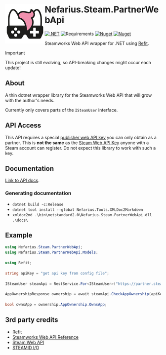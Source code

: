 # <img src="assets/NSS-128x128.png" align="left" />Nefarius.Steam.PartnerWebApi

[![.NET](https://github.com/nefarius/Nefarius.Steam.PartnerWebApi/actions/workflows/dotnet.yml/badge.svg)](https://github.com/nefarius/Nefarius.Steam.PartnerWebApi/actions/workflows/dotnet.yml)
![Requirements](https://img.shields.io/badge/Requires-.NET%20Standard%202.0-blue.svg)
[![Nuget](https://img.shields.io/nuget/v/Nefarius.Steam.PartnerWebApi)](https://www.nuget.org/packages/Nefarius.Steam.PartnerWebApi/)
[![Nuget](https://img.shields.io/nuget/dt/Nefarius.Steam.PartnerWebApi)](https://www.nuget.org/packages/Nefarius.Steam.PartnerWebApi/)

Steamworks Web API wrapper for .NET using [Refit](https://github.com/reactiveui/refit).

> [!IMPORTANT]
> This project is still evolving, so API-breaking changes might occur each update!

## About

A thin dotnet wrapper library for the Steamworks Web API that will grow with the author's needs.

Currently only covers parts of the `ISteamUser` interface.

## API Access

This API requires a
special [publisher web API key](https://partner.steamgames.com/doc/webapi_overview/auth#publisher-keys) you can only
obtain as a partner. This is **not the same** as the [Steam Web API Key](https://steamcommunity.com/dev/apikey) anyone
with a Steam account can register. Do not expect this library to work with such a key.

## Documentation

[Link to API docs](docs/index.md).

### Generating documentation

- `dotnet build -c:Release`
- `dotnet tool install --global Nefarius.Tools.XMLDoc2Markdown`
- `xmldoc2md .\bin\netstandard2.0\Nefarius.Steam.PartnerWebApi.dll .\docs\`

## Example

```csharp
using Nefarius.Steam.PartnerWebApi;
using Nefarius.Steam.PartnerWebApi.Models;

using Refit;

string apiKey = "get api key from config file";

ISteamUser steamApi = RestService.For<ISteamUser>("https://partner.steam-api.com");

AppOwnershipResponse ownership = await steamApi.CheckAppOwnership(apiKey, "76561197992990756", "774361");

bool ownsApp = ownership.AppOwnership.OwnsApp;
```

## 3rd party credits

- [Refit](https://github.com/reactiveui/refit)
- [Steamworks Web API Reference](https://partner.steamgames.com/doc/webapi)
- [Steam Web API](https://developer.valvesoftware.com/wiki/Steam_Web_API)
- [STEAMID I/O](https://steamid.io/)
